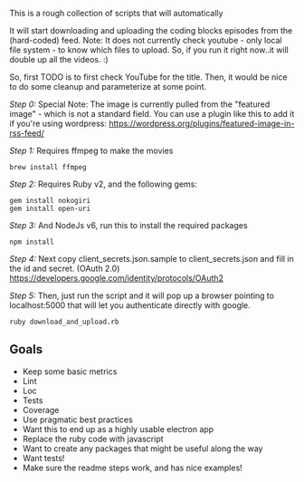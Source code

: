 This is a rough collection of scripts that will automatically

It will start downloading and uploading the coding blocks episodes from the (hard-coded) feed. Note: It does not currently check youtube - only local file system - to know which files to upload. So, if you run it right now..it will double up all the videos. :)

So, first TODO is to first check YouTube for the title.
Then, it would be nice to do some cleanup and parameterize at some point.

*Step 0:* Special Note: The image is currently pulled from the "featured image" - which is not a standard field. You can use a plugin like this to add it if you're using wordpress: https://wordpress.org/plugins/featured-image-in-rss-feed/

*Step 1:* Requires ffmpeg to make the movies
````
brew install ffmpeg
````

*Step 2:* Requires Ruby v2, and the following gems:
````
gem install nokogiri
gem install open-uri
````

*Step 3:* And NodeJs v6, run this to install the required packages
````
npm install
````

*Step 4:*  Next copy client_secrets.json.sample to client_secrets.json and fill in the id and secret. (OAuth 2.0) https://developers.google.com/identity/protocols/OAuth2

*Step 5:* Then, just run the script and it will pop up a browser pointing to localhost:5000 that will let you authenticate directly with google. 
````
ruby download_and_upload.rb
````

## Goals
* Keep some basic metrics
 * Lint
 * Loc
 * Tests
 * Coverage
* Use pragmatic best practices
* Want this to end up as a highly usable electron app
* Replace the ruby code with javascript
* Want to create any packages that might be useful along the way
* Want tests!
* Make sure the readme steps work, and has nice examples!